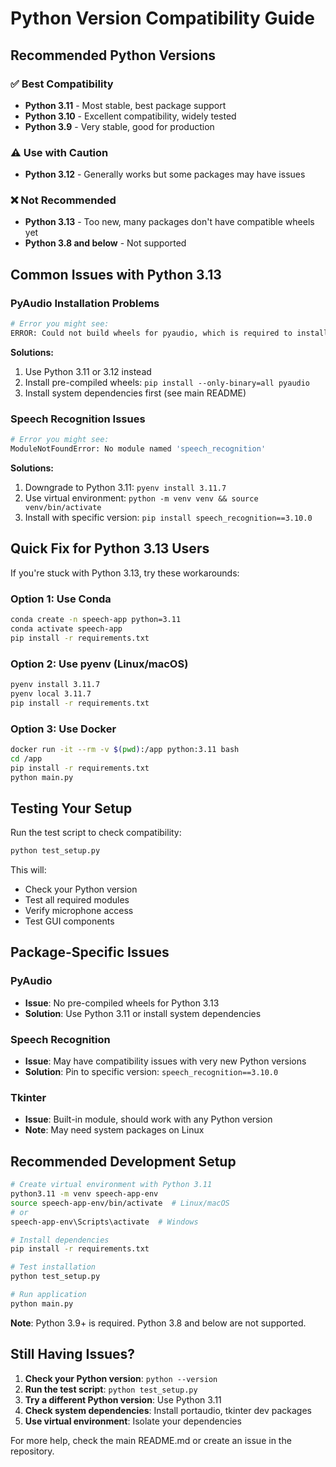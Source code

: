 # Python Version Compatibility Guide

## Recommended Python Versions

### ✅ **Best Compatibility**
- **Python 3.11** - Most stable, best package support
- **Python 3.10** - Excellent compatibility, widely tested
- **Python 3.9** - Very stable, good for production

### ⚠️ **Use with Caution**
- **Python 3.12** - Generally works but some packages may have issues

### ❌ **Not Recommended**
- **Python 3.13** - Too new, many packages don't have compatible wheels yet
- **Python 3.8 and below** - Not supported

## Common Issues with Python 3.13

### PyAudio Installation Problems
```bash
# Error you might see:
ERROR: Could not build wheels for pyaudio, which is required to install pyproject.toml based projects
```

**Solutions:**
1. Use Python 3.11 or 3.12 instead
2. Install pre-compiled wheels: `pip install --only-binary=all pyaudio`
3. Install system dependencies first (see main README)

### Speech Recognition Issues
```bash
# Error you might see:
ModuleNotFoundError: No module named 'speech_recognition'
```

**Solutions:**
1. Downgrade to Python 3.11: `pyenv install 3.11.7`
2. Use virtual environment: `python -m venv venv && source venv/bin/activate`
3. Install with specific version: `pip install speech_recognition==3.10.0`

## Quick Fix for Python 3.13 Users

If you're stuck with Python 3.13, try these workarounds:

### Option 1: Use Conda
```bash
conda create -n speech-app python=3.11
conda activate speech-app
pip install -r requirements.txt
```

### Option 2: Use pyenv (Linux/macOS)
```bash
pyenv install 3.11.7
pyenv local 3.11.7
pip install -r requirements.txt
```

### Option 3: Use Docker
```bash
docker run -it --rm -v $(pwd):/app python:3.11 bash
cd /app
pip install -r requirements.txt
python main.py
```

## Testing Your Setup

Run the test script to check compatibility:
```bash
python test_setup.py
```

This will:
- Check your Python version
- Test all required modules
- Verify microphone access
- Test GUI components

## Package-Specific Issues

### PyAudio
- **Issue**: No pre-compiled wheels for Python 3.13
- **Solution**: Use Python 3.11 or install system dependencies

### Speech Recognition
- **Issue**: May have compatibility issues with very new Python versions
- **Solution**: Pin to specific version: `speech_recognition==3.10.0`

### Tkinter
- **Issue**: Built-in module, should work with any Python version
- **Note**: May need system packages on Linux

## Recommended Development Setup

```bash
# Create virtual environment with Python 3.11
python3.11 -m venv speech-app-env
source speech-app-env/bin/activate  # Linux/macOS
# or
speech-app-env\Scripts\activate  # Windows

# Install dependencies
pip install -r requirements.txt

# Test installation
python test_setup.py

# Run application
python main.py
```

**Note**: Python 3.9+ is required. Python 3.8 and below are not supported.

## Still Having Issues?

1. **Check your Python version**: `python --version`
2. **Run the test script**: `python test_setup.py`
3. **Try a different Python version**: Use Python 3.11
4. **Check system dependencies**: Install portaudio, tkinter dev packages
5. **Use virtual environment**: Isolate your dependencies

For more help, check the main README.md or create an issue in the repository.
